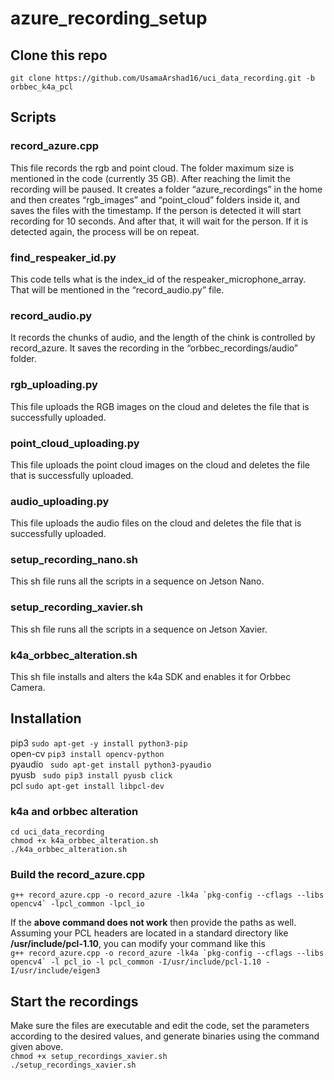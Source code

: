 # azure_recording_setup
## Clone this repo
   ```git clone https://github.com/UsamaArshad16/uci_data_recording.git -b orbbec_k4a_pcl```

## Scripts

### record_azure.cpp
This file records the rgb and point cloud. The folder maximum size is mentioned in the code (currently 35 GB). After reaching the limit the recording will be paused.
It creates a folder “azure_recordings” in the home and then creates “rgb_images” and “point_cloud” folders inside it, and saves the files with the timestamp.
If the person is detected it will start recording for 10 seconds. And after that, it will wait for the person. If it is detected again, the process will be on repeat.

### find_respeaker_id.py
This code tells what is the index_id of the respeaker_microphone_array. That will be mentioned in the “record_audio.py” file.

### record_audio.py
It records the chunks of audio, and the length of the chink is controlled by record_azure. It saves the recording in the “orbbec_recordings/audio” folder. 

### rgb_uploading.py
This file uploads the RGB images on the cloud and deletes the file that is successfully uploaded. 

### point_cloud_uploading.py
This file uploads the point cloud images on the cloud and deletes the file that is successfully uploaded. 

### audio_uploading.py
This file uploads the audio files on the cloud and deletes the file that is successfully uploaded. 

### setup_recording_nano.sh
This sh file runs all the scripts in a sequence on Jetson Nano.

### setup_recording_xavier.sh
This sh file runs all the scripts in a sequence on Jetson Xavier.

### k4a_orbbec_alteration.sh
This sh file installs and alters the k4a SDK and enables it for Orbbec Camera.

## Installation
pip3 ```sudo apt-get -y install python3-pip```\
open-cv ```pip3 install opencv-python```\
pyaudio ``` sudo apt-get install python3-pyaudio```\
pyusb ``` sudo pip3 install pyusb click```\
pcl ```sudo apt-get install libpcl-dev```

### k4a and orbbec alteration
``` cd uci_data_recording ```\
``` chmod +x k4a_orbbec_alteration.sh ```\
``` ./k4a_orbbec_alteration.sh ```
### Build the record_azure.cpp
```g++ record_azure.cpp -o record_azure -lk4a `pkg-config --cflags --libs opencv4` -lpcl_common -lpcl_io```

If the **above command does not work** then provide the paths as well.\
Assuming your PCL headers are located in a standard directory like **/usr/include/pcl-1.10**, you can modify your command like this\
```g++ record_azure.cpp -o record_azure -lk4a `pkg-config --cflags --libs opencv4` -l pcl_io -l pcl_common -I/usr/include/pcl-1.10 -I/usr/include/eigen3```

## Start the recordings
Make sure the files are executable and edit the code, set the parameters according to the desired values, and generate binaries using the command given above.\
``` chmod +x setup_recordings_xavier.sh ```\
``` ./setup_recordings_xavier.sh ```
